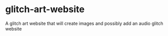 # glitch-art-website
 A glitch art website that will create images and possibly add an audio glitch website
